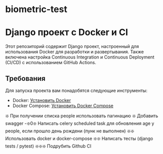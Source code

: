 # biometric-test
# Django проект с Docker и CI

Этот репозиторий содержит Django проект, настроенный для использования Docker для разработки и развертывания. Также включена настройка Continuous Integration и Continuous Deployment (CI/CD) с использованием GitHub Actions.

## Требования

Для запуска проекта вам понадобятся следующие инструменты:

- Docker: [Установить Docker](https://docs.docker.com/get-docker/)
- Docker Compose: [Установить Docker Compose](https://docs.docker.com/compose/install/)

❇️ При получении списка people использовать пагинацию
❇️ Добавить swagger
-❇️0❇️ Написать celery scheduled task для обновления age у people, если прошло день рождени (пунк не выполнен)
❇️❇️ Использовать docker и docker-compose
❇️❇️ Написать тесты (django tests / pytest)
❇️❇️❇️ Подрубить Github CI

